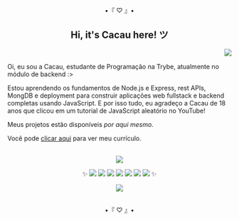 <div align="center">
  <p>•『 ♡ 』•</p>
  <h2>Hi, it's Cacau here! ツ</h2>
</div>

<a href="https://github.com/itscacauinpt"></a>
<img align="right" atl="good" src="https://media.giphy.com/media/11ISwbgCxEzMyY/giphy.gif">
<br/>
 
Oi, eu sou a Cacau, estudante de Programação na Trybe, atualmente no módulo de backend :>

Estou aprendendo os fundamentos de Node.js e Express, rest APIs, MongDB e deployment para construir aplicações web fullstack e backend completas usando JavaScript. E por isso tudo, eu agradeço a Cacau de 18 anos que clicou em um tutorial de JavaScript aleatório no YouTube!

Meus projetos estão disponíveis _por aqui mesmo_.

Você pode <a href="https://github.com/itscacauinpt/itscacauinpt/blob/media/curriculo-anaclaudia.pdf" download="curriculo-anaclaudia" download>clicar aqui</a> para ver meu currículo.
<br/>
<br/>
<div align="center">
<a align="center" href="https://www.linkedin.com/in/anaclaudia-de-souza"> <img src="https://img.shields.io/badge/-LinkedIn-%230077B5?style=for-the-badge&logo=linkedin&logoColor=black"> </a>

✨ <img src="https://img.shields.io/badge/-JavaScript-black?style=flat-square&logo=javascript"> <img src="https://img.shields.io/badge/-Nodejs-black?style=flat-square&logo=nodedotjs"> <img src="https://img.shields.io/badge/-React-black?style=flat-square&logo=react"> <img src="https://img.shields.io/badge/-MySQL-black?style=flat-square&logo=mysql"> <img src="https://img.shields.io/badge/-Docker-black?style=flat-square&logo=docker"> <img src="https://img.shields.io/badge/-Git-black?style=flat-square&logo=git"> <img src="https://img.shields.io/badge/-MongoDB-black?style=flat-square&logo=mongodb"> ✨
  
<img src="http://github-readme-streak-stats.herokuapp.com?user=itscacauinpt&theme=highcontrast&locale=pt-br" >
</div>

<br/>
<p align="center">•『 ♡ 』•</p>
